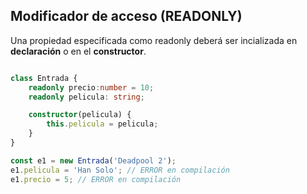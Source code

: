 ## Modificador de acceso (READONLY)

Una propiedad especificada como readonly deberá ser incializada en **declaración** o en el **constructor**.

```ts

class Entrada {
    readonly precio:number = 10;
    readonly pelicula: string;

    constructor(pelicula) {
        this.pelicula = pelicula;
    }
}

const e1 = new Entrada('Deadpool 2');
e1.pelicula = 'Han Solo'; // ERROR en compilación
e1.precio = 5; // ERROR en compilación
```